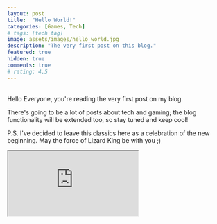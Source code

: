 ```yaml
---
layout: post
title:  "Hello World!"
categories: [Games, Tech]
# tags: [tech tag]
image: assets/images/hello_world.jpg
description: "The very first post on this blog."
featured: true
hidden: true
comments: true
# rating: 4.5
---
```


<br>
Hello Everyone, you're reading the very first post on my blog.

There's going to be a lot of posts about tech and gaming; the blog functionality will be extended too, so stay tuned and keep cool!

P.S. I've decided to leave this classics here as a celebration of the new beginning. May the force of Lizard King be with you ;)

<div class="embed-responsive embed-responsive-16by9">
  <iframe class="embed-responsive-item" src="https://www.youtube.com/embed/NFeUko-lQHg" allowfullscreen></iframe>
</div>


